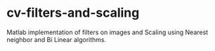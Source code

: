 # cv-filters-and-scaling
Matlab implementation of filters on images and Scaling using Nearest neighbor and Bi Linear algorithms.
